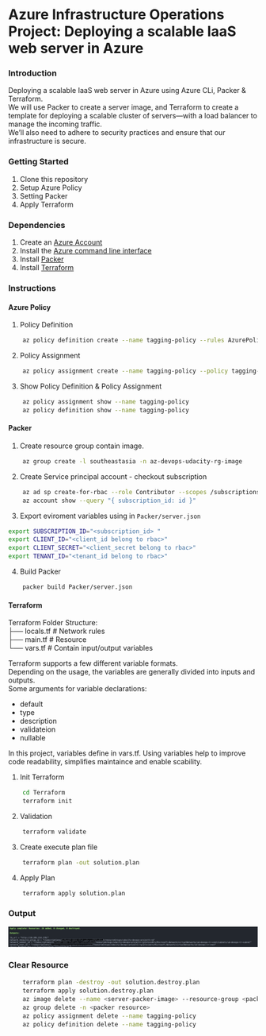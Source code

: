 # Azure Infrastructure Operations Project: Deploying a scalable IaaS web server in Azure

### Introduction
Deploying a scalable IaaS web server in Azure using Azure CLi, Packer & Terraform.  
We will use Packer to create a server image, and Terraform to create a template for deploying a scalable cluster of servers—with a load balancer to manage the incoming traffic.  
We’ll also need to adhere to security practices and ensure that our infrastructure is secure.  

### Getting Started
1. Clone this repository
2. Setup Azure Policy
3. Setting Packer
4. Apply Terraform

### Dependencies
1. Create an [Azure Account](https://portal.azure.com) 
2. Install the [Azure command line interface](https://docs.microsoft.com/en-us/cli/azure/install-azure-cli?view=azure-cli-latest)
3. Install [Packer](https://www.packer.io/downloads)
4. Install [Terraform](https://www.terraform.io/downloads.html)

### Instructions

#### Azure Policy

1. Policy Definition

```sh
    az policy definition create --name tagging-policy --rules AzurePolicy/rule.json --param AzurePolicy/parameters.json
```

2. Policy Assignment

```sh
    az policy assignment create --name tagging-policy --policy tagging-policy --param AzurePolicy/assignment.paramerters.json
```

3. Show Policy Definition & Policy Assignment

```sh
    az policy assignment show --name tagging-policy
    az policy definition show --name tagging-policy
```

#### Packer

1. Create resource group contain image.

```sh
    az group create -l southeastasia -n az-devops-udacity-rg-image
```

2. Create Service principal account - checkout subscription

```sh
    az ad sp create-for-rbac --role Contributor --scopes /subscriptions/<Subscription ID> --query "{ client_id: appId, client_secret: password, tenant_id: tenant }"
    az account show --query "{ subscription_id: id }"
```

3. Export eviroment variables using in `Packer/server.json`

```sh
export SUBSCRIPTION_ID="<subscription_id> "
export CLIENT_ID="<client_id belong to rbac>"
export CLIENT_SECRET="<client_secret belong to rbac>"
export TENANT_ID="<tenant_id belong to rbac>"
```

4. Build Packer

```sh
    packer build Packer/server.json
```

#### Terraform
Terraform Folder Structure:  
├── locals.tf       # Network rules  
├── main.tf         # Resource  
└── vars.tf         # Contain input/output variables  

Terraform supports a few different variable formats.  
Depending on the usage, the variables are generally divided into inputs and outputs.  
Some arguments for variable declarations:  
- default
- type
- description
- validateion
- nullable

In this project, variables define in vars.tf. Using variables help to improve code readability, simplifies maintaince and enable scability.

1. Init Terraform

```sh
    cd Terraform
    terraform init
```

2. Validation

```sh
    terraform validate
```

3. Create execute plan file

```sh
    terraform plan -out solution.plan
```

4. Apply Plan

```sh
    terraform apply solution.plan
```


### Output
![Output](images/terraform/output.png)


### Clear Resource

```sh
    terraform plan -destroy -out solution.destroy.plan
    terraform apply solution.destroy.plan
    az image delete --name <server-packer-image> --resource-group <packer resource>
    az group delete -n <packer resource>
    az policy assignment delete --name tagging-policy
    az policy definition delete --name tagging-policy
```